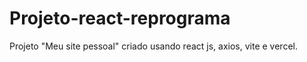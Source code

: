 # Projeto-react-reprograma
Projeto "Meu site pessoal" criado usando react js, axios, vite e vercel.
